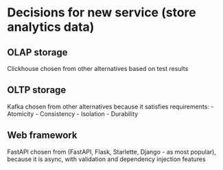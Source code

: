 # Decisions for new service (store analytics data)

## OLAP storage
Clickhouse chosen from other alternatives based on test results


## OLTP storage
Kafka chosen from other alternatives because it satisfies requirements:
    - Atomicity 
    - Consistency
    - Isolation
    - Durability

## Web framework
FastAPI chosen from (FastAPI, Flask, Starlette, Django - as most popular), because it is async, with validation and dependency injection features
 